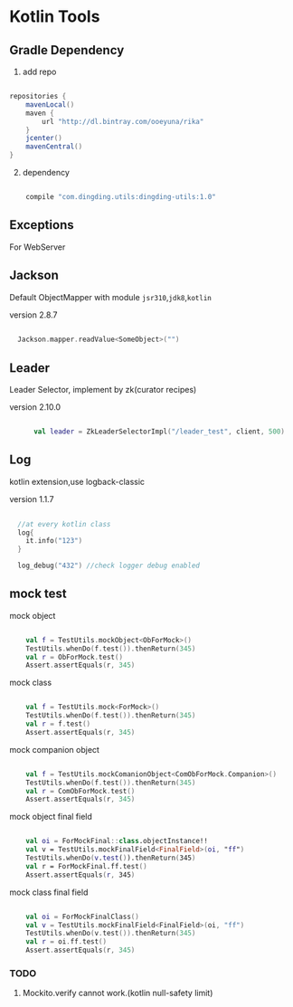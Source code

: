 # Kotlin Tools

## Gradle Dependency

1. add repo

```groovy

repositories {
    mavenLocal()
    maven {
        url "http://dl.bintray.com/ooeyuna/rika"
    }
    jcenter()
    mavenCentral()
}

```

2. dependency

```groovy

    compile "com.dingding.utils:dingding-utils:1.0"

```

## Exceptions

For WebServer

## Jackson

Default ObjectMapper with module `jsr310`,`jdk8`,`kotlin`

version 2.8.7

```kotlin
  
  Jackson.mapper.readValue<SomeObject>("")

```

## Leader

Leader Selector, implement by zk(curator recipes)

version 2.10.0

```kotlin

      val leader = ZkLeaderSelectorImpl("/leader_test", client, 500)

```

## Log

kotlin extension,use logback-classic

version 1.1.7

```kotlin
  
  //at every kotlin class
  log{
    it.info("123")
  }

  log_debug("432") //check logger debug enabled

```

## mock test

mock object

```kotlin

    val f = TestUtils.mockObject<ObForMock>()
    TestUtils.whenDo(f.test()).thenReturn(345)
    val r = ObForMock.test()
    Assert.assertEquals(r, 345)

```

mock class

```kotlin

    val f = TestUtils.mock<ForMock>()
    TestUtils.whenDo(f.test()).thenReturn(345)
    val r = f.test()
    Assert.assertEquals(r, 345)

```

mock companion object

```kotlin

    val f = TestUtils.mockComanionObject<ComObForMock.Companion>()
    TestUtils.whenDo(f.test()).thenReturn(345)
    val r = ComObForMock.test()
    Assert.assertEquals(r, 345)

```

mock object final field

```kotlin

    val oi = ForMockFinal::class.objectInstance!!
    val v = TestUtils.mockFinalField<FinalField>(oi, "ff")
    TestUtils.whenDo(v.test()).thenReturn(345)
    val r = ForMockFinal.ff.test()
    Assert.assertEquals(r, 345)

```

mock class final field

```kotlin

    val oi = ForMockFinalClass()
    val v = TestUtils.mockFinalField<FinalField>(oi, "ff")
    TestUtils.whenDo(v.test()).thenReturn(345)
    val r = oi.ff.test()
    Assert.assertEquals(r, 345)

```

### TODO

1. Mockito.verify cannot work.(kotlin null-safety limit)
